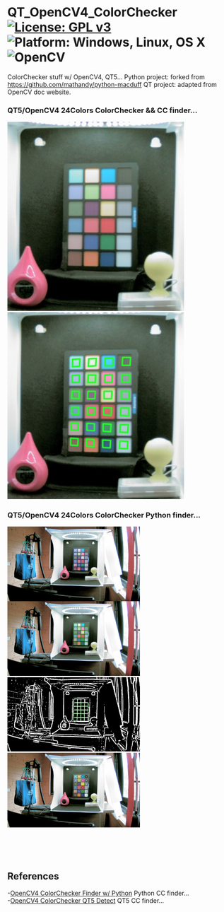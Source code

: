 # QT_OpenCV4_ColorChecker [![License: GPL v3](https://img.shields.io/badge/License-GPLv3-blue.svg)](https://www.gnu.org/licenses/gpl-3.0) ![Platform: Windows, Linux, OS X](https://img.shields.io/badge/Platform-Win10_64%2C%20Linux%2C%20OS%20X-blue.svg) ![OpenCV](https://img.shields.io/badge/OpenCV-4.x-blue.svg) <br>
 
ColorChecker stuff w/ OpenCV4, QT5...
Python project: forked from https://github.com/mathandy/python-macduff
QT project: adapted from OpenCV doc website.




### QT5/OpenCV4 24Colors ColorChecker && CC finder... <br>
<img src="pic/OpenCV_ColorCheck0.png" width=400> <img src="pic/OpenCV_ColorCheck1.png" width=400>
<br>

### QT5/OpenCV4 24Colors ColorChecker Python finder... <br>
<img src="Source/python-macduff/debug_passport_box.jpg" width=300> &nbsp;   <img src="Source/python-macduff/debug_quads2.png" width=300> &nbsp;  
<img src="Source/python-macduff/output.jpg" width=300> 

<br>
<br>
<br>

## References <br>
   -[OpenCV4 ColorChecker Finder w/ Python](https://github.com/mathandy/python-macduff) Python CC finder... <br>
   -[OpenCV4 ColorChecker QT5 Detect](https://docs.opencv.org/master/d0/d81/tutorial_table_of_content_mcc.html) QT5 CC finder...<br>   
